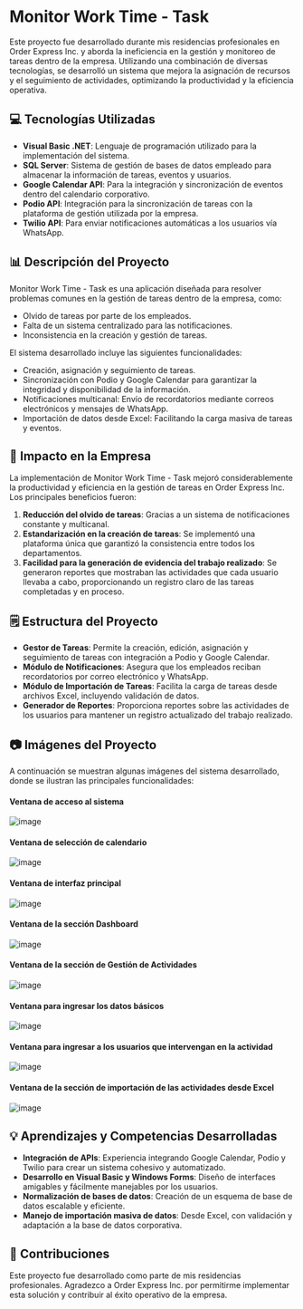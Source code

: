 # Monitor Work Time - Task

Este proyecto fue desarrollado durante mis residencias profesionales en Order Express Inc. y aborda la ineficiencia en la gestión y monitoreo de tareas dentro de la empresa. Utilizando una combinación de diversas tecnologías, se desarrolló un sistema que mejora la asignación de recursos y el seguimiento de actividades, optimizando la productividad y la eficiencia operativa.

## 💻 Tecnologías Utilizadas

- **Visual Basic .NET**: Lenguaje de programación utilizado para la implementación del sistema.
- **SQL Server**: Sistema de gestión de bases de datos empleado para almacenar la información de tareas, eventos y usuarios.
- **Google Calendar API**: Para la integración y sincronización de eventos dentro del calendario corporativo.
- **Podio API**: Integración para la sincronización de tareas con la plataforma de gestión utilizada por la empresa.
- **Twilio API**: Para enviar notificaciones automáticas a los usuarios vía WhatsApp.

## 📊 Descripción del Proyecto

Monitor Work Time - Task es una aplicación diseñada para resolver problemas comunes en la gestión de tareas dentro de la empresa, como:

- Olvido de tareas por parte de los empleados.
- Falta de un sistema centralizado para las notificaciones.
- Inconsistencia en la creación y gestión de tareas.

El sistema desarrollado incluye las siguientes funcionalidades:

- Creación, asignación y seguimiento de tareas.
- Sincronización con Podio y Google Calendar para garantizar la integridad y disponibilidad de la información.
- Notificaciones multicanal: Envío de recordatorios mediante correos electrónicos y mensajes de WhatsApp.
- Importación de datos desde Excel: Facilitando la carga masiva de tareas y eventos.

## 🥇 Impacto en la Empresa

La implementación de Monitor Work Time - Task mejoró considerablemente la productividad y eficiencia en la gestión de tareas en Order Express Inc. Los principales beneficios fueron:

1. **Reducción del olvido de tareas**: Gracias a un sistema de notificaciones constante y multicanal.
2. **Estandarización en la creación de tareas**: Se implementó una plataforma única que garantizó la consistencia entre todos los departamentos.
3. **Facilidad para la generación de evidencia del trabajo realizado**: Se generaron reportes que mostraban las actividades que cada usuario llevaba a cabo, proporcionando un registro claro de las tareas completadas y en proceso.

## 🗒️ Estructura del Proyecto

- **Gestor de Tareas**: Permite la creación, edición, asignación y seguimiento de tareas con integración a Podio y Google Calendar.
- **Módulo de Notificaciones**: Asegura que los empleados reciban recordatorios por correo electrónico y WhatsApp.
- **Módulo de Importación de Tareas**: Facilita la carga de tareas desde archivos Excel, incluyendo validación de datos.
- **Generador de Reportes**: Proporciona reportes sobre las actividades de los usuarios para mantener un registro actualizado del trabajo realizado.

## 📷 Imágenes del Proyecto

A continuación se muestran algunas imágenes del sistema desarrollado, donde se ilustran las principales funcionalidades:
####	Ventana de acceso al sistema
![image](https://github.com/user-attachments/assets/1327f1a0-4479-4044-aa8b-f0da37fcbb14)

#### Ventana de selección de calendario
![image](https://github.com/user-attachments/assets/b6b0209d-9496-4078-b7d6-0845ddddc8b8)

####	Ventana de interfaz principal
![image](https://github.com/user-attachments/assets/8a971be9-63cb-420e-8d97-9444ce437131)

####	Ventana de la sección Dashboard
![image](https://github.com/user-attachments/assets/063cc5d8-ba8a-4371-a962-341cdd632e9f)

####	Ventana de la sección de Gestión de Actividades
![image](https://github.com/user-attachments/assets/70370fb3-23a7-445d-8f8b-c402cd20da06)

####	Ventana para ingresar los datos básicos
![image](https://github.com/user-attachments/assets/b7c5a747-3670-4497-a695-3aa9f62ab911)

####	Ventana para ingresar a los usuarios que intervengan en la actividad
![image](https://github.com/user-attachments/assets/9de2f9eb-38f4-4b92-bbdb-bf2aed8063eb)

####	Ventana de la sección de importación de las actividades desde Excel
![image](https://github.com/user-attachments/assets/4a58c3d5-9231-4902-8104-6ec00aebf201)


## 💡 Aprendizajes y Competencias Desarrolladas

- **Integración de APIs**: Experiencia integrando Google Calendar, Podio y Twilio para crear un sistema cohesivo y automatizado.
- **Desarrollo en Visual Basic y Windows Forms**: Diseño de interfaces amigables y fácilmente manejables por los usuarios.
- **Normalización de bases de datos**: Creación de un esquema de base de datos escalable y eficiente.
- **Manejo de importación masiva de datos**: Desde Excel, con validación y adaptación a la base de datos corporativa.

## 🤖 Contribuciones

Este proyecto fue desarrollado como parte de mis residencias profesionales. Agradezco a Order Express Inc. por permitirme implementar esta solución y contribuir al éxito operativo de la empresa.
